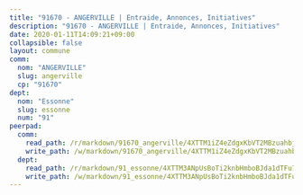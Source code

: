 ```yaml
---
title: "91670 - ANGERVILLE | Entraide, Annonces, Initiatives"
description: "91670 - ANGERVILLE | Entraide, Annonces, Initiatives"
date: 2020-01-11T14:09:21+09:00
collapsible: false
layout: commune
comm:
  nom: "ANGERVILLE"
  slug: angerville
  cp: "91670"
dept:
  nom: "Essonne"
  slug: essonne
  num: "91"
peerpad:
  comm:
    read_path: /r/markdown/91670_angerville/4XTTM1iZ4eZdgxKbVT2MBzuahbjK75xvdNrFgY9iusXctfdUk
    write_path: /w/markdown/91670_angerville/4XTTM1iZ4eZdgxKbVT2MBzuahbjK75xvdNrFgY9iusXctfdUk-K3TgUKgUMm2RaUWSTjQVWnWGshtSvFsqhpjvvYHu6Q86qgN7GdVFyUCA4T3UG7xJwakiYt8HZvn62uYGK2w9B15tUuYFwFD39AuXF8ZEkTmdMiNH89EktBJn9tY6UAeyU2uvQ3nx
  dept:
    read_path: /r/markdown/91_essonne/4XTTM3ANpUsBoTi2knbHmboBJda1dTFu7ky8ZK9dB2RyMMfWF
    write_path: /w/markdown/91_essonne/4XTTM3ANpUsBoTi2knbHmboBJda1dTFu7ky8ZK9dB2RyMMfWF-K3TgUyWqeJSocSvH4aaj1ao8GVHVL7XNdUYQ4QUUeH9BAdnr24zoBJ2C3FCPvjfnNG6dyrzadtyfizxGKpMjZFU9wDjSpA4g6VtDcxL8iEmbLsyV9TFoF7XzgcRopbNZHgpYvcW3
---
```



